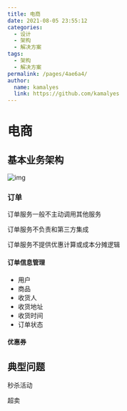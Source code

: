```yaml
---
title: 电商
date: 2021-08-05 23:55:12
categories: 
  - 设计
  - 架构
  - 解决方案
tags: 
  - 架构
  - 解决方案
permalink: /pages/4ae6a4/
author: 
  name: kamalyes
  link: https://github.com/kamalyes
---
```


# 电商

## 基本业务架构

![img](https://www.yuyanqing.cn/oss/image-bed/snap/20210805222544.jpg)

### 订单

订单服务一般不主动调用其他服务

订单服务不负责和第三方集成

订单服务不提供优惠计算或成本分摊逻辑

#### 订单信息管理

- 用户
- 商品
- 收货人
- 收货地址
- 收货时间
- 订单状态

#### 优惠券

## 典型问题

秒杀活动

超卖
